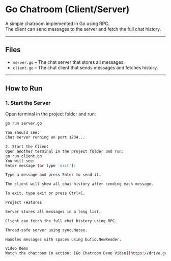 # Go Chatroom (Client/Server)

A simple chatroom implemented in Go using RPC.  
The client can send messages to the server and fetch the full chat history.

---

## **Files**

- `server.go` – The chat server that stores all messages.
- `client.go` – The chat client that sends messages and fetches history.

---

## **How to Run**

### 1. Start the Server
Open terminal in the project folder and run:

```bash
go run server.go

You should see:
Chat server running on port 1234...

2. Start the Client
Open another terminal in the project folder and run:
go run client.go
You will see:
Enter message (or type 'exit'):

Type a message and press Enter to send it.

The client will show all chat history after sending each message.

To exit, type exit or press Ctrl+C.

Project Features

Server stores all messages in a long list.

Client can fetch the full chat history using RPC.

Thread-safe server using sync.Mutex.

Handles messages with spaces using bufio.NewReader.

Video Demo
Watch the chatroom in action: [Go Chatroom Demo Video](https://drive.google.com/file/d/1fNd88FCLWDcCvk0VR4auZ4WxKdeH_pPz/view?usp=sharing)



